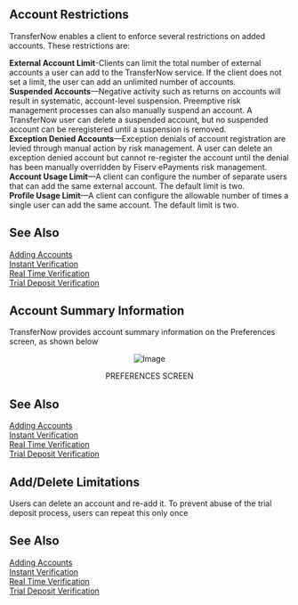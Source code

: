 

<!--

type: tab

titles: One-Time Transfer, Recurring Transfer, Pending Transfer

-->

 

## Account Restrictions 


TransferNow enables a client to enforce several restrictions on added accounts. These restrictions are: 

**External Account Limit**-Clients can limit the total number of external accounts a user can add 
to the TransferNow service. If the client does not set a limit, the user can add an unlimited 
number of accounts.    
**Suspended Accounts**—Negative activity such as returns on accounts will result in systematic, 
account-level suspension. Preemptive risk management processes can also manually suspend an 
account. A TransferNow user can delete a suspended account, but no suspended account can be 
reregistered until a suspension is removed.    
**Exception Denied Accounts**—Exception denials of account registration are levied through 
manual action by risk management. A user can delete an exception denied account but cannot 
re-register the account until the denial has been manually overridden by Fiserv ePayments risk 
management.    
**Account Usage Limit**—A client can configure the number of separate users that can add the 
same external account. The default limit is two.    
**Profile Usage Limit**—A client can configure the allowable number of times a single user can add 
the same account. The default limit is two.    


## See Also

[Adding Accounts](?path=docs/acc-to-acc-transfer/adding-Acc.md)   
[Instant Verification](?path=docs/acc-to-acc-transfer/Account-Verify/Instant-Verify.md)   
[Real Time Verification](?path=docs/fund-transfer/Account-Verify/real-time.md)   
[Trial Deposit Verification](?path=docs/acc-to-acc-transfer/Account-Verify/trial-verify.md)   



<!-- type: tab -->

 

## Account Summary Information

TransferNow provides account summary information on the Preferences screen, as shown below

<center>

![Image](../../../assets/images/Preferences_Screen.png ) <br />

PREFERENCES SCREEN
</center>


## See Also

[Adding Accounts](?path=docs/acc-to-acc-transfer/adding-Acc.md)   
[Instant Verification](?path=docs/acc-to-acc-transfer/Account-Verify/Instant-Verify.md)   
[Real Time Verification](?path=docs/fund-transfer/Account-Verify/real-time.md)   
[Trial Deposit Verification](?path=docs/acc-to-acc-transfer/Account-Verify/trial-verify.md)   
 



<!-- type: tab -->

 

## Add/Delete Limitations 

Users can delete an account and re-add it. To prevent abuse of the trial deposit process, users can 
repeat this only once
 

## See Also

[Adding Accounts](?path=docs/acc-to-acc-transfer/adding-Acc.md)   
[Instant Verification](?path=docs/acc-to-acc-transfer/Account-Verify/Instant-Verify.md)   
[Real Time Verification](?path=docs/fund-transfer/Account-Verify/real-time.md)   
[Trial Deposit Verification](?path=docs/acc-to-acc-transfer/Account-Verify/trial-verify.md)    
 


 

<!-- type: tab-end -->

 